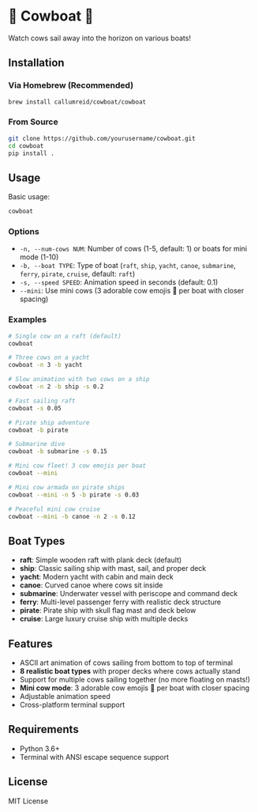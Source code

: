 # 🐄 Cowboat 🚤
Watch cows sail away into the horizon on various boats!

## Installation

### Via Homebrew (Recommended)
```bash
brew install callumreid/cowboat/cowboat
```



### From Source
```bash
git clone https://github.com/yourusername/cowboat.git
cd cowboat
pip install .
```

## Usage

Basic usage:
```bash
cowboat
```

### Options

- `-n, --num-cows NUM`: Number of cows (1-5, default: 1) or boats for mini mode (1-10)
- `-b, --boat TYPE`: Type of boat (`raft`, `ship`, `yacht`, `canoe`, `submarine`, `ferry`, `pirate`, `cruise`, default: `raft`)
- `-s, --speed SPEED`: Animation speed in seconds (default: 0.1)
- `--mini`: Use mini cows (3 adorable cow emojis 🐄 per boat with closer spacing)

### Examples

```bash
# Single cow on a raft (default)
cowboat

# Three cows on a yacht
cowboat -n 3 -b yacht

# Slow animation with two cows on a ship
cowboat -n 2 -b ship -s 0.2

# Fast sailing raft
cowboat -s 0.05

# Pirate ship adventure
cowboat -b pirate

# Submarine dive
cowboat -b submarine -s 0.15

# Mini cow fleet! 3 cow emojis per boat
cowboat --mini

# Mini cow armada on pirate ships
cowboat --mini -n 5 -b pirate -s 0.03

# Peaceful mini cow cruise
cowboat --mini -b canoe -n 2 -s 0.12
```

## Boat Types

- **raft**: Simple wooden raft with plank deck (default)
- **ship**: Classic sailing ship with mast, sail, and proper deck
- **yacht**: Modern yacht with cabin and main deck
- **canoe**: Curved canoe where cows sit inside
- **submarine**: Underwater vessel with periscope and command deck
- **ferry**: Multi-level passenger ferry with realistic deck structure
- **pirate**: Pirate ship with skull flag mast and deck below
- **cruise**: Large luxury cruise ship with multiple decks

## Features

- ASCII art animation of cows sailing from bottom to top of terminal
- **8 realistic boat types** with proper decks where cows actually stand
- Support for multiple cows sailing together (no more floating on masts!)
- **Mini cow mode**: 3 adorable cow emojis 🐄 per boat with closer spacing
- Adjustable animation speed
- Cross-platform terminal support

## Requirements

- Python 3.6+
- Terminal with ANSI escape sequence support

## License

MIT License 